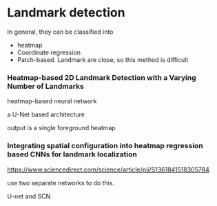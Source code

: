 # Landmark detection

In general, they can be classified into 

- heatmap
- Coordinate regression
- Patch-based.  Landmark are close, so this method is difficult

### Heatmap-based 2D Landmark Detection with a Varying Number of Landmarks

heatmap-based neural network

a U-Net based architecture

output is a single foreground heatmap



### Integrating spatial configuration into heatmap regression based CNNs for landmark localization

https://www.sciencedirect.com/science/article/pii/S1361841518305784

use two separate networks to do this.

U-net and SCN